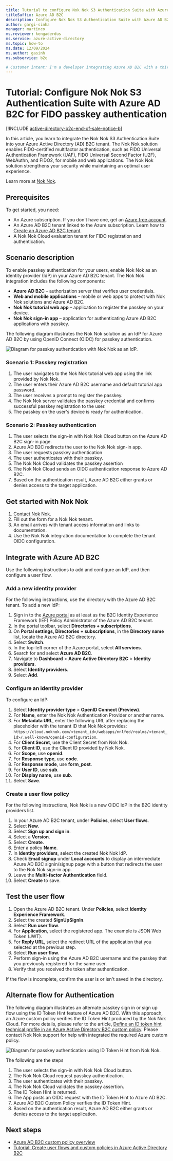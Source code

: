 ```yaml
---
title: Tutorial to configure Nok Nok S3 Authentication Suite with Azure Active Directory B2C for FIDO passkey authentication
titleSuffix: Azure AD B2C
description: Configure Nok Nok S3 Authentication Suite with Azure AD B2C to enable FIDO passkey authentication.
author: gargi-sinha
manager: martinco
ms.reviewer: kengaderdus
ms.service: azure-active-directory
ms.topic: how-to
ms.date: 12/09/2024
ms.author: gasinh
ms.subservice: b2c

# Customer intent: I'm a developer integrating Azure AD B2C with a third-party authentication provider. I want to learn how to configure Nok Nok S3 Authentication Suite as an identity provider (IdP) in Azure AD B2C. My goal is to implement FIDO passkey authentication for my users.
---
```

# Tutorial: Configure Nok Nok S3 Authentication Suite with Azure AD B2C for FIDO passkey authentication

[!INCLUDE [active-directory-b2c-end-of-sale-notice-b](../../includes/active-directory-b2c-end-of-sale-notice-b.md)]

In this article, you learn to integrate the Nok Nok S3 Authentication Suite into your Azure Active Directory (AD) B2C tenant. The Nok Nok solution enables FIDO-certified multifactor authentication, such as FIDO Universal Authentication Framework (UAF), FIDO Universal Second Factor (U2F), WebAuthn, and FIDO2, for mobile and web applications. The Nok Nok solution strengthens your security while maintaining an optimal user experience.

Learn more at [Nok Nok](https://noknok.com/).

## Prerequisites

To get started, you need:

* An Azure subscription. If you don't have one, get an [Azure free account](https://azure.microsoft.com/free/).
* An Azure AD B2C tenant linked to the Azure subscription. Learn how to [Create an Azure AD B2C tenant](tutorial-create-tenant.md).
* A Nok Nok Cloud evaluation tenant for FIDO registration and authentication.

## Scenario description

To enable passkey authentication for your users, enable Nok Nok as an identity provider (IdP) in your Azure AD B2C tenant. The Nok Nok integration includes the following components:

* **Azure AD B2C** – authorization server that verifies user credentials.
* **Web and mobile applications** – mobile or web apps to protect with Nok Nok solutions and Azure AD B2C.
* **Nok Nok tutorial web app** – application to register the passkey on your device.
* **Nok Nok sign-in app** – application for authenticating Azure AD B2C applications with passkey.

The following diagram illustrates the Nok Nok solution as an IdP for Azure AD B2C by using OpenID Connect (OIDC) for passkey authentication.

![Diagram for passkey authentication with Nok Nok as an IdP.](./media/partner-nok-nok/nok-nok-architecture-diagram.png)

### Scenario 1: Passkey registration
1. The user navigates to the Nok Nok tutorial web app using the link provided by Nok Nok.
2. The user enters their Azure AD B2C username and default tutorial app password.
3. The user receives a prompt to register the passkey.
4. The Nok Nok server validates the passkey credential and confirms successful passkey registration to the user.
5. The passkey on the user's device is ready for authentication.

### Scenario 2: Passkey authentication
1. The user selects the sign-in with Nok Nok Cloud button on the Azure AD B2C sign-in page.
2. Azure AD B2C redirects the user to the Nok Nok sign-in app.
3. The user requests passkey authentication
4. The user authenticates with their passkey.
5. The Nok Nok Cloud validates the passkey assertion
6. The Nok Nok Cloud sends an OIDC authentication response to Azure AD B2C.
7. Based on the authentication result, Azure AD B2C either grants or denies access to the target application.

## Get started with Nok Nok

1. [Contact Nok Nok](https://noknok.com/contact/).
2. Fill out the form for a Nok Nok tenant.
3. An email arrives with tenant access information and links to documentation.
4. Use the Nok Nok integration documentation to complete the tenant OIDC configuration.

## Integrate with Azure AD B2C

Use the following instructions to add and configure an IdP, and then configure a user flow.

### Add a new identity provider

For the following instructions, use the directory with the Azure AD B2C tenant. To add a new IdP:

1. Sign in to the [Azure portal](https://portal.azure.com/#home) as at least as the B2C Identity Experience Framework (IEF) Policy Administrator of the Azure AD B2C tenant.
2. In the portal toolbar, select **Directories + subscriptions**.
3. On **Portal settings, Directories + subscriptions**, in the **Directory name** list, locate the Azure AD B2C directory.
4. Select **Switch**.
5. In the top-left corner of the Azure portal, select **All services**.
6. Search for and select **Azure AD B2C**.
7. Navigate to **Dashboard** > **Azure Active Directory B2C** > **Identity providers**.
8. Select **Identity providers**.
9. Select **Add**.

### Configure an identity provider

To configure an IdP:

1. Select **Identity provider type** > **OpenID Connect (Preview)**.
2. For **Name**, enter the Nok Nok Authentication Provider or another name.
3. For **Metadata URL**, enter the following URL after replacing the placeholder with the tenant ID that Nok Nok provides: `https://cloud.noknok.com/<tenant_id>/webapps/nnlfed/realms/<tenant_id>/.well-known/openid-configuration`.
4. For **Client Secret**, use the Client Secret from Nok Nok.
5. For **Client ID**, use the Client ID provided by Nok Nok.
6. For **Scope**, use **openid**.
7. For **Response type**, use **code**.
8. For **Response mode**, use **form_post**.
9. For **User ID**, use **sub**.
10. For **Display name**, use **sub**.
11. Select **Save**.

### Create a user flow policy

For the following instructions, Nok Nok is a new OIDC IdP in the B2C identity providers list.

1. In your Azure AD B2C tenant, under **Policies**, select **User flows**.
2. Select **New**.
3. Select **Sign up and sign in**.
4. Select a **Version**.
5. Select **Create**.
6. Enter a policy **Name**.
7. In **Identity providers**, select the created Nok Nok IdP.
8. Check **Email signup** under **Local accounts** to display an intermediate Azure AD B2C signin/signup page with a button that redirects the user to the Nok Nok sign-in app.
9. Leave the **Multi-factor Authentication** field.
10. Select **Create** to save.

## Test the user flow

1. Open the Azure AD B2C tenant. Under **Policies**, select **Identity Experience Framework**.
2. Select the created **SignUpSignIn**.
3. Select **Run user flow**.
4. For **Application**, select the registered app. The example is JSON Web Token (JWT).
5. For **Reply URL**, select the redirect URL of the application that you selected at the previous step.
6. Select **Run user flow**.
7. Perform sign-in using the Azure AD B2C username and the passkey that you previously registered for the same user.
8. Verify that you received the token after authentication.

If the flow is incomplete, confirm the user is or isn't saved in the directory.

## Alternate flow for Authentication

The following diagram illustrates an alternate passkey sign in or sign up flow using the ID Token Hint feature of Azure AD B2C. With this approach, an Azure custom policy verifies the ID Token Hint produced by the Nok Nok Cloud. For more details, please refer to the article, [Define an ID token hint technical profile in an Azure Active Directory B2C custom policy](./id-token-hint.md). Please contact Nok Nok support for help with integrated the required Azure custom policy.

![Diagram for passkey authentication using ID Token Hint from Nok Nok.](./media/partner-nok-nok/nok-nok-id-token-hint-architecture-diagram.png)

The following are the steps
1. The user selects the sign-in with Nok Nok Cloud button.
2. The Nok Nok Cloud request passkey authentication.
3. The user authenticates with their passkey.
4. The Nok Nok Cloud validates the passkey assertion.
5. The ID Token Hint is returned.
6. The App posts an OIDC request with the ID Token Hint to Azure AD B2C.
7. Azure AD B2C Custom Policy verifies the ID Token Hint.
8. Based on the authentication result, Azure AD B2C either grants or denies access to the target application.

## Next steps

* [Azure AD B2C custom policy overview](./custom-policy-overview.md)
* [Tutorial: Create user flows and custom policies in Azure Active Directory B2C](tutorial-create-user-flows.md?pivots=b2c-custom-policy)
